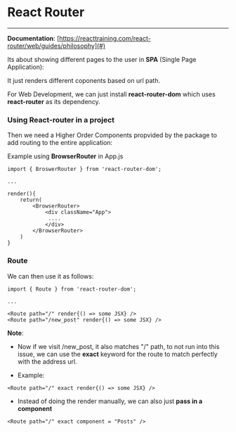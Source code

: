# React Router

---

**Documentation**: [https://reacttraining.com/react-router/web/guides/philosophy](#)

Its about showing different pages to the user in **SPA** \(Single Page Application\):

It just renders different coponents based on url path.

For Web Development, we can just install **react-router-dom**  which uses **react-router** as its dependency.

### Using React-router in a project

Then we need  a Higher Order Components propvided by the package to add routing to the entire application:

Example using **BrowserRouter** in App.js

```
import { BroswerRouter } from 'react-router-dom';

...

render(){
    return(
        <BrowserRouter>
            <div className="App">
             ....
            </div>
        </BrowserRouter>
    )
}
```

### Route

We can then use it as follows:

```
import { Route } from 'react-router-dom';

...

<Route path="/" render{() => some JSX} />
<Route path="/new_post" render{() => some JSX} />
```

**Note**:

* Now if we visit /new\_post, it also matches "/" path,  to not run into this issue, we can use the **exact** keyword for the route to match perfectly with the address url.

* Example:

```
<Route path="/" exact render{() => some JSX} />
```

* Instead of doing the render manually, we can also just **pass in a component**

```
<Route path="/" exact component = "Posts" />
```

### 



